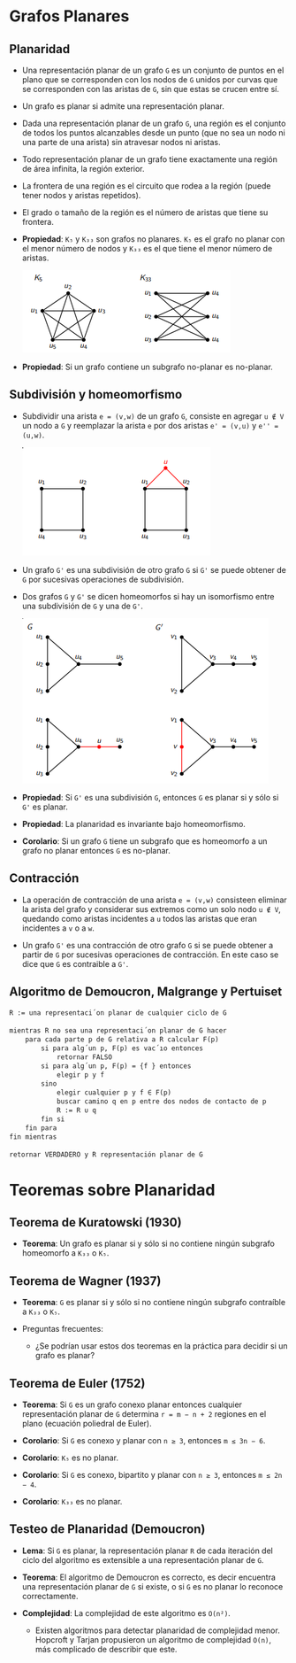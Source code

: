 Grafos Planares
===============

Planaridad
----------

* Una representación planar de un grafo `G` es un conjunto de puntos en el plano que se corresponden con los nodos de `G` unidos por curvas que se corresponden con las aristas de `G`, sin que estas se crucen entre sí.

* Un grafo es planar si admite una representación planar.

* Dada una representación planar de un grafo `G`, una región es el conjunto de todos los puntos alcanzables desde un punto (que no sea un nodo ni una parte de una arista) sin atravesar nodos ni aristas.

* Todo representación planar de un grafo tiene exactamente una región de área infinita, la región exterior.

* La frontera de una región es el circuito que rodea a la región (puede tener nodos y aristas repetidos).

* El grado o tamaño de la región es el número de aristas que tiene su frontera.

* **Propiedad**: `K₅` y `K₃₃` son grafos no planares. `K₅` es el grafo no planar con el menor número de nodos y `K₃₃` es el que tiene el menor número de aristas.
    
    ![k5-k33](img/06-grafos-planares-k5-k33.png)

* **Propiedad**: Si un grafo contiene un subgrafo no-planar es no-planar.

Subdivisión y homeomorfismo
---------------------------

* Subdividir una arista `e = (v,w)` de un grafo `G`, consiste en agregar `u ∉ V` un nodo a `G` y reemplazar la arista `e` por dos aristas `e' = (v,u)` y `e'' = (u,w)`.

    ![subdivision](img/06-grafos-planares-subdivision.png)

* Un grafo `G'` es una subdivisión de otro grafo `G` si `G'` se puede obtener de `G` por sucesivas operaciones de subdivisión.

* Dos grafos `G` y `G'` se dicen homeomorfos si hay un isomorfismo entre una subdivisión de `G` y una de `G'`.
    
    ![homeomorfismo](img/06-grafos-planares-homeomorfismo.png)

* **Propiedad**: Si `G'` es una subdivisión `G`, entonces `G` es planar si y sólo si `G'` es planar.

* **Propiedad**: La planaridad es invariante bajo homeomorfismo.

* **Corolario**: Si un grafo `G` tiene un subgrafo que es homeomorfo a un grafo no planar entonces `G` es no-planar.

Contracción
-----------

* La operación de contracción de una arista `e = (v,w)` consisteen eliminar la arista del grafo y considerar sus extremos como un solo nodo `u ∉ V`, quedando como aristas incidentes a `u` todos las aristas que eran incidentes a `v` o a `w`.

* Un grafo `G'` es una contracción de otro grafo `G` si se puede obtener a partir de `G` por sucesivas operaciones de contracción. En este caso se dice que `G` es contraible a `G'`.

Algoritmo de Demoucron, Malgrange y Pertuiset
---------------------------------------------

```
R := una representaci´on planar de cualquier ciclo de G

mientras R no sea una representaci´on planar de G hacer
    para cada parte p de G relativa a R calcular F(p)
        si para alg´un p, F(p) es vac´ıo entonces
            retornar FALSO
        si para alg´un p, F(p) = {f } entonces
            elegir p y f
        sino
            elegir cualquier p y f ∈ F(p)
            buscar camino q en p entre dos nodos de contacto de p
            R := R ∪ q
        fin si
    fin para
fin mientras

retornar VERDADERO y R representación planar de G
```

Teoremas sobre Planaridad
=========================

Teorema de Kuratowski (1930)
----------------------------
* **Teorema**: Un grafo es planar si y sólo si no contiene ningún subgrafo homeomorfo a `K₃₃` o `K₅`.

Teorema de Wagner (1937)
------------------------
* **Teorema**: `G` es planar si y sólo si no contiene ningún subgrafo contraíble a `K₃₃` o `K₅`.

* Preguntas frecuentes:
    * ¿Se podrían usar estos dos teoremas en la práctica para decidir si un grafo es planar?

Teorema de Euler (1752)
-----------------------
* **Teorema**: Si `G` es un grafo conexo planar entonces cualquier representación planar de `G` determina `r = m − n + 2` regiones en el plano (ecuación poliedral de Euler).

* **Corolario**: Si `G` es conexo y planar con `n ≥ 3`, entonces `m ≤ 3n − 6`.

* **Corolario**: `K₅` es no planar.

* **Corolario**: Si `G` es conexo, bipartito y planar con `n ≥ 3`, entonces `m ≤ 2n − 4`.

* **Corolario**: `K₃₃` es no planar.

Testeo de Planaridad (Demoucron)
--------------------------------

* **Lema**: Si `G` es planar, la representación planar `R` de cada iteración del ciclo del algoritmo es extensible a una representación planar de `G`.

* **Teorema**: El algoritmo de Demoucron es correcto, es decir encuentra una representación planar de `G` si existe, o si `G` es no planar lo reconoce correctamente.

* **Complejidad**: La complejidad de este algoritmo es `O(n²)`.
    * Existen algoritmos para detectar planaridad de complejidad menor. Hopcroft y Tarjan propusieron un algoritmo de complejidad `O(n)`, más complicado de describir que este.